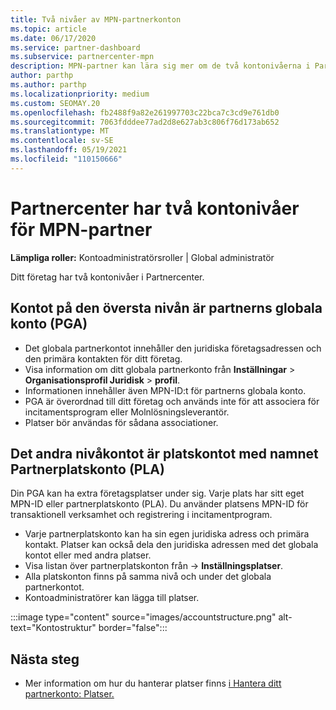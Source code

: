 ```yaml
---
title: Två nivåer av MPN-partnerkonton
ms.topic: article
ms.date: 06/17/2020
ms.service: partner-dashboard
ms.subservice: partnercenter-mpn
description: MPN-partner kan lära sig mer om de två kontonivåerna i Partner Center, Partner Global Account (PGA) och Partner Location Account (PLA).
author: parthp
ms.author: parthp
ms.localizationpriority: medium
ms.custom: SEOMAY.20
ms.openlocfilehash: fb2488f9a82e261997703c22bca7c3cd9e761db0
ms.sourcegitcommit: 7063fdddee77ad2d8e627ab3c806f76d173ab652
ms.translationtype: MT
ms.contentlocale: sv-SE
ms.lasthandoff: 05/19/2021
ms.locfileid: "110150666"
---
```

# <a name="partner-center-has-two-levels-of-accounts-for-mpn-partners"></a>Partnercenter har två kontonivåer för MPN-partner

**Lämpliga roller:** Kontoadministratörsroller | Global administratör

Ditt företag har två kontonivåer i Partnercenter.

## <a name="the-top-level-account-is-the-partner-global-account-pga"></a>Kontot på den översta nivån är partnerns globala konto (PGA)

- Det globala partnerkontot innehåller den juridiska företagsadressen och den primära kontakten för ditt företag. 
- Visa information om ditt globala partnerkonto från **Inställningar**  >  **Organisationsprofil Juridisk**  >  **profil**.
- Informationen innehåller även MPN-ID:t för partnerns globala konto. 
- PGA är överordnad till ditt företag och används inte för att associera för incitamentsprogram eller Molnlösningsleverantör. 
- Platser bör användas för sådana associationer.

## <a name="the-second-level-account-is-the-location-account-called-partner-location-account-pla"></a>Det andra nivåkontot är platskontot med namnet Partnerplatskonto (PLA)

Din PGA kan ha extra företagsplatser under sig. Varje plats har sitt eget MPN-ID eller partnerplatskonto (PLA). Du använder platsens MPN-ID för transaktionell verksamhet och registrering i incitamentprogram.

- Varje partnerplatskonto kan ha sin egen juridiska adress och primära kontakt. Platser kan också dela den juridiska adressen med det globala kontot eller med andra platser.
- Visa listan över partnerplatskonton från   ->  **Inställningsplatser**.
- Alla platskonton finns på samma nivå och under det globala partnerkontot.
- Kontoadministratörer kan lägga till platser.

:::image type="content" source="images/accountstructure.png" alt-text="Kontostruktur" border="false":::

## <a name="next-steps"></a>Nästa steg

- Mer information om hur du hanterar platser finns [i Hantera ditt partnerkonto: Platser.](manage-locations.md)

